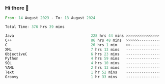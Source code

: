 ### Hi there 👋

<!--
**luoxuanzao/luoxuanzao** is a ✨ _special_ ✨ repository because its `README.md` (this file) appears on your GitHub profile.

Here are some ideas to get you started:

- 🔭 I’m currently working on ...
- 🌱 I’m currently learning ...
- 👯 I’m looking to collaborate on ...
- 🤔 I’m looking for help with ...
- 💬 Ask me about ...
- 📫 How to reach me: ...
- 😄 Pronouns: ...
- ⚡ Fun fact: ...
-->

<!--START_SECTION:waka-->

```rust
From: 14 August 2023 - To: 13 August 2024

Total Time: 376 hrs 39 mins

Java                                   228 hrs 44 mins >>>>>>>>>>>>>>>----------   60.70 %
C++                                    86 hrs 48 mins  >>>>>>-------------------   23.04 %
C                                      26 hrs 1 min    >>-----------------------   06.91 %
XML                                    7 hrs 13 mins   -------------------------   01.92 %
ObjectiveC                             6 hrs 23 mins   -------------------------   01.70 %
Python                                 4 hrs 59 mins   -------------------------   01.32 %
SQL                                    4 hrs 10 mins   -------------------------   01.11 %
YAML                                   2 hrs 13 mins   -------------------------   00.59 %
Text                                   1 hr 52 mins    -------------------------   00.50 %
Groovy                                 1 hr 33 mins    -------------------------   00.41 %
```

<!--END_SECTION:waka-->